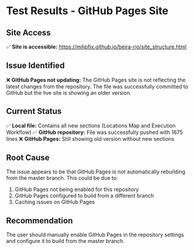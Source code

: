 # Test Results - GitHub Pages Site

## Site Access
✅ **Site is accessible:** https://milipfix.github.io/beira-rio/site_structure.html

## Issue Identified
❌ **GitHub Pages not updating:** The GitHub Pages site is not reflecting the latest changes from the repository. The file was successfully committed to GitHub but the live site is showing an older version.

## Current Status
✅ **Local file:** Contains all new sections (Locations Map and Execution Workflow)
✅ **GitHub repository:** File was successfully pushed with 1675 lines
❌ **GitHub Pages:** Still showing old version without new sections

## Root Cause
The issue appears to be that GitHub Pages is not automatically rebuilding from the master branch. This could be due to:
1. GitHub Pages not being enabled for this repository
2. GitHub Pages configured to build from a different branch
3. Caching issues on GitHub Pages

## Recommendation
The user should manually enable GitHub Pages in the repository settings and configure it to build from the master branch.

